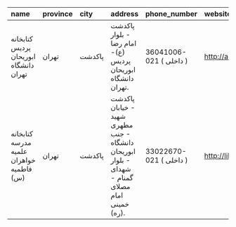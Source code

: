 | name                                    | province   | city   | address                                                                                        | phone_number            | website             |
|:----------------------------------------|:-----------|:-------|:-----------------------------------------------------------------------------------------------|:------------------------|:--------------------|
| کتابخانه پردیس ابوریحان دانشگاه تهران   | تهران      | پاكدشت | پاکدشت - بلوار امام رضا (ع)- پردیس ابوریحان دانشگاه تهران.                                     | 36041006-021 ( داخلی  ) | http://abu.ut.ac.ir |
| كتابخانه مدرسه علمیه خواهران فاطمیه (س) | تهران      | پاكدشت | پاكدشت - خیابان شهید مطهری - جنب دانشگاه ابوریحان - بلوار شهدای گمنام - مصلای امام خمینی (ره). | 33022670-021 ( داخلی  ) | http://lib.whc.ir   |